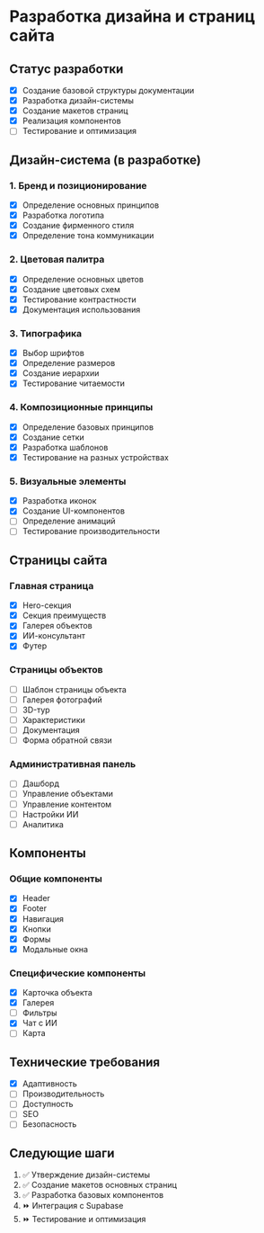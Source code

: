 # Разработка дизайна и страниц сайта

## Статус разработки
- [x] Создание базовой структуры документации
- [x] Разработка дизайн-системы
- [x] Создание макетов страниц
- [x] Реализация компонентов
- [ ] Тестирование и оптимизация

## Дизайн-система (в разработке)

### 1. Бренд и позиционирование
- [x] Определение основных принципов
- [x] Разработка логотипа
- [x] Создание фирменного стиля
- [x] Определение тона коммуникации

### 2. Цветовая палитра
- [x] Определение основных цветов
- [x] Создание цветовых схем
- [x] Тестирование контрастности
- [x] Документация использования

### 3. Типографика
- [x] Выбор шрифтов
- [x] Определение размеров
- [x] Создание иерархии
- [x] Тестирование читаемости

### 4. Композиционные принципы
- [x] Определение базовых принципов
- [x] Создание сетки
- [x] Разработка шаблонов
- [x] Тестирование на разных устройствах

### 5. Визуальные элементы
- [x] Разработка иконок
- [x] Создание UI-компонентов
- [ ] Определение анимаций
- [ ] Тестирование производительности

## Страницы сайта

### Главная страница
- [x] Hero-секция
- [x] Секция преимуществ
- [x] Галерея объектов
- [x] ИИ-консультант
- [x] Футер

### Страницы объектов
- [ ] Шаблон страницы объекта
- [ ] Галерея фотографий
- [ ] 3D-тур
- [ ] Характеристики
- [ ] Документация
- [ ] Форма обратной связи

### Административная панель
- [ ] Дашборд
- [ ] Управление объектами
- [ ] Управление контентом
- [ ] Настройки ИИ
- [ ] Аналитика

## Компоненты

### Общие компоненты
- [x] Header
- [x] Footer
- [x] Навигация
- [x] Кнопки
- [x] Формы
- [x] Модальные окна

### Специфические компоненты
- [x] Карточка объекта
- [x] Галерея
- [ ] Фильтры
- [x] Чат с ИИ
- [ ] Карта

## Технические требования
- [x] Адаптивность
- [ ] Производительность
- [ ] Доступность
- [ ] SEO
- [ ] Безопасность

## Следующие шаги
1. ✅ Утверждение дизайн-системы
2. ✅ Создание макетов основных страниц
3. ✅ Разработка базовых компонентов
4. ⏩ Интеграция с Supabase
5. ⏩ Тестирование и оптимизация 
